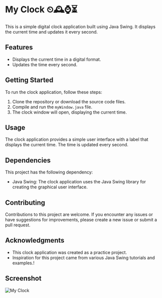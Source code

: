 # My Clock ⏲🕰️⌚️⏳

This is a simple digital clock application built using Java Swing. It displays the current time and updates it every second.

## Features

- Displays the current time in a digital format.
- Updates the time every second.

## Getting Started

To run the clock application, follow these steps:

1. Clone the repository or download the source code files.
2. Compile and run the `myWindow.java` file.
3. The clock window will open, displaying the current time.

## Usage

The clock application provides a simple user interface with a label that displays the current time. The time is updated every second.

## Dependencies

This project has the following dependency:

- Java Swing: The clock application uses the Java Swing library for creating the graphical user interface.

## Contributing

Contributions to this project are welcome. If you encounter any issues or have suggestions for improvements, please create a new issue or submit a pull request.


## Acknowledgments

- This clock application was created as a practice project.
- Inspiration for this project came from various Java Swing tutorials and examples.!



## Screenshot

<img src="https://github.com/SahuKapil/My-Clock/assets/116225142/856ba695-a0fc-43c7-9215-78512f6f4d01" alt="My Clock">
